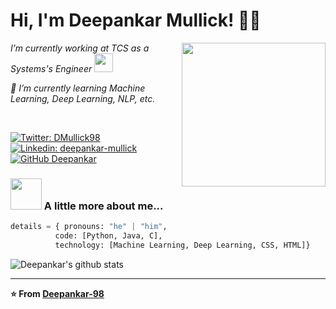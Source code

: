 <!--
**Deepankar-98/Deepankar-98** is a ✨ _special_ ✨ repository because its `README.md` (this file) appears on your GitHub profile.

Here are some ideas to get you started:

- 🔭 I’m currently working on ...
- 🌱 I’m currently learning ...
- 👯 I’m looking to collaborate on ...
- 🤔 I’m looking for help with ...
- 💬 Ask me about ...
- 📫 How to reach me: ...
- 😄 Pronouns: ...
- ⚡ Fun fact: ...
-->


# Hi, I'm Deepankar Mullick!  👨‍💻
<img align='right' src="https://s7.gifyu.com/images/WhatsApp-Image-2020-07-14-at-11.34.49-1.gif" width="230">
<p>
  <em>
    I’m currently working at TCS as a Systems's Engineer&nbsp;<img src="https://media.giphy.com/media/fYSnHlufseco8Fh93Z/giphy.gif" width="30">
  </em>
</p>

<p>
  <em>
    🌱 I’m currently learning Machine Learning, Deep Learning, NLP, etc.
  </em>
</p>

<p>
  <em>
    
  </em>
</p>


<br>

[![Twitter: DMullick98](https://img.shields.io/twitter/follow/DMullick98?style=social)](https://twitter.com/DMullick98)
[![Linkedin: deepankar-mullick](https://img.shields.io/badge/-thaianebraga-blue?style=flat-square&logo=Linkedin&logoColor=white&link=https://www.linkedin.com/in/deepankar-mullick/)](https://www.linkedin.com/in/deepankar-mullick)
[![GitHub Deepankar](https://img.shields.io/github/followers/thaiane?label=follow&style=social)](https://github.com/Deepankar-98)


### <img src="https://media.giphy.com/media/VgCDAzcKvsR6OM0uWg/giphy.gif" width="50"> A little more about me...  

```Python
details = { pronouns: "he" | "him",
          code: [Python, Java, C],
          technology: [Machine Learning, Deep Learning, CSS, HTML]}
```



![Deepankar's github stats](https://github-readme-stats.vercel.app/api?username=Deepankar-98&show_icons=true&hide_border=true)

---

**⭐️ From [Deepankar-98](https://github.com/Deepankar-98)**



